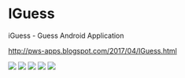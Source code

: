 # IGuess
 iGuess - Guess Android Application
 
http://pws-apps.blogspot.com/2017/04/IGuess.html

![](https://lh3.googleusercontent.com/-fmAA0t0vzTs/XqYTAgcAu8I/AAAAAAAAFDE/vFucxMbHkYIamSJmWngFS7yQAZTnnoIEwCNcBGAsYHQ/s0/IGuess_logo.png)
![](https://lh3.googleusercontent.com/-94qgkDZivdw/XqYTAagdmtI/AAAAAAAAFDA/YSHhQYDi8r0yuBadykXwcopQ7Ey25bkDACNcBGAsYHQ/s0/Screenshot_2017-04-21-10-57-42.png)
![](https://lh3.googleusercontent.com/-YZ1tcuxBkbo/XqYTA5yS9nI/AAAAAAAAFDI/tZnqjhhPNvIdLtESwX9pGWatWX1VfDKqgCNcBGAsYHQ/s0/Screenshot_2017-04-21-10-57-49.png)
![](https://lh3.googleusercontent.com/-QIw0DE2YPCY/XqYTE6v-J6I/AAAAAAAAFDM/ymiLCv8hydUUAbZf2Ko89gcuYPZ45onvwCNcBGAsYHQ/s0/Screenshot_2017-04-21-10-58-40.png)
![](https://lh3.googleusercontent.com/-zRWP_dyO5lY/XqYTGPBTQpI/AAAAAAAAFDQ/Bp6i4utVCksThLTrXfkOh5XZ6pTog3ftQCNcBGAsYHQ/s0/Screenshot_2017-04-21-10-58-53.png)

